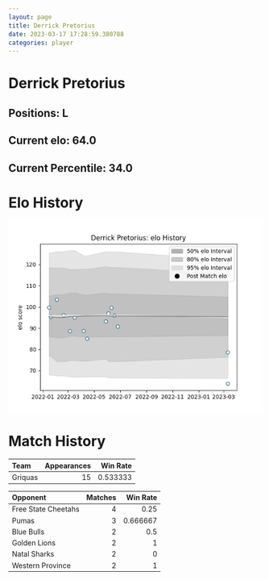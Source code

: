 ```yaml
---  
layout: page  
title: Derrick Pretorius  
date: 2023-03-17 17:28:59.380788  
categories: player  
---
```

# Derrick Pretorius

## Positions: L

## Current elo: 64.0

## Current Percentile: 34.0

# Elo History


![elo history](history_DerrickPretorius.png)
# Match History


| Team    |   Appearances |   Win Rate |
|:--------|--------------:|-----------:|
| Griquas |            15 |   0.533333 |

| Opponent            |   Matches |   Win Rate |
|:--------------------|----------:|-----------:|
| Free State Cheetahs |         4 |   0.25     |
| Pumas               |         3 |   0.666667 |
| Blue Bulls          |         2 |   0.5      |
| Golden Lions        |         2 |   1        |
| Natal Sharks        |         2 |   0        |
| Western Province    |         2 |   1        |